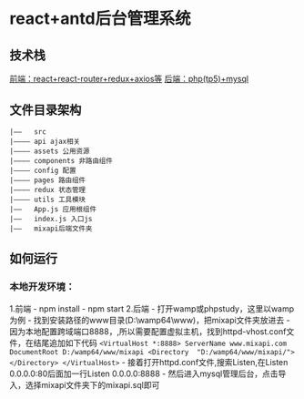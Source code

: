 # react+antd后台管理系统

## 技术栈
<u>前端：react+react-router+redux+axios等</u>
<u>后端：php(tp5)+mysql</u>

## 文件目录架构
```
|——   src
|———— api ajax相关
|———— assets 公用资源
|———— components 非路由组件
|———— config 配置
|———— pages 路由组件
|———— redux 状态管理
|———— utils 工具模块
|——   App.js 应用根组件
|——   index.js 入口js
|——   mixapi后端文件夹
```

## 如何运行
### 本地开发环境：
1.前端
    - npm install
    - npm start
2.后端
    - 打开wamp或phpstudy，这里以wamp为例
    - 找到安装路径的www目录(D:\wamp64\www)，把mixapi文件夹放进去
    - 因为本地配置跨域端口8888，,所以需要配置虚拟主机，找到httpd-vhost.conf文件，在结尾追加如下代码
    ```
    <VirtualHost *:8888>
        ServerName www.mixapi.com
        DocumentRoot D:/wamp64/www/mixapi
        <Directory  "D:/wamp64/www/mixapi/">
        </Directory>
    </VirtualHost>
    ```
    - 接着打开httpd.conf文件,搜索Listen,在Listen 0.0.0.0:80后面加一行Listen 0.0.0.0:8888
    - 然后进入mysql管理后台，点击导入，选择mixapi文件夹下的mixapi.sql即可